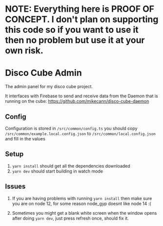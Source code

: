 # NOTE: Everything here is PROOF OF CONCEPT. I don't plan on supporting this code so if you want to use it then no problem but use it at your own risk.

# Disco Cube Admin

The admin panel for my disco cube project.

It interfaces with Firebase to send and receive data from the Daemon that is running on the cube: https://github.com/mikecann/disco-cube-daemon

## Config

Configuration is stored in `/src/common/config.ts` you should copy `/src/common/example.local.config.json` to `/src/common/local.config.json` and fill in the values

## Setup

1. `yarn install` should get all the dependencies downloaded
2. `yarn dev` should start building in watch mode

## Issues

1. If you are having problems with running `yarn install` then make sure you are on node 12, for some reason node_gyp doesnt like node 14 :(

2. Sometimes you might get a blank white screen when the window opens after doing `yarn dev`, just press refresh once, should fix it.
